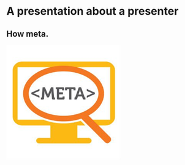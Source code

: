 <!SLIDE >
# A presentation about a presenter
## How meta.

![how meta](../_images/Meta-search.jpg)

